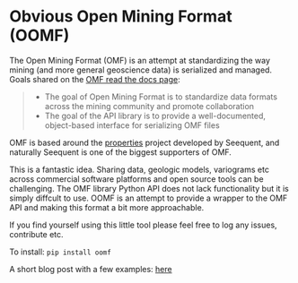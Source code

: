 # Obvious Open Mining Format (OOMF)

The Open Mining Format (OMF) is an attempt at standardizing the way mining (and more general geoscience data) is serialized and managed.
Goals shared on the [OMF read the docs page](https://omf.readthedocs.io/en/latest/):

> - The goal of Open Mining Format is to standardize data formats across the mining community and promote collaboration
> - The goal of the API library is to provide a well-documented, object-based interface for serializing OMF files

OMF is based around the [properties](https://github.com/seequent/properties) project developed by Seequent, and naturally Seequent is one of the biggest supporters of OMF.

This is a fantastic idea. Sharing data, geologic models, variograms etc across commercial software platforms and open source tools can be challenging. The OMF library Python API does not lack functionality but it is simply diffcult to use. OOMF is an attempt to provide a wrapper to the OMF API and making this format a bit more approachable.

If you find yourself using this little tool please feel free to log any issues, contribute etc.

To install:
`pip install oomf`

A short blog post with a few examples: [here](https://geostats.dev/mining/omf/seequent/open%20mining%20format/geostatistics/2020/11/08/Oomf.html)
